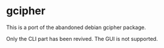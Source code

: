 # gcipher

This is a port of the abandoned debian gcipher package.

Only the CLI part has been revived. The GUI is not supported.
